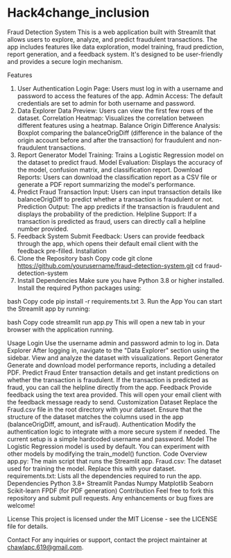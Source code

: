# Hack4change_inclusion



Fraud Detection System
This is a web application built with Streamlit that allows users to explore, analyze, and predict fraudulent transactions. The app includes features like data exploration, model training, fraud prediction, report generation, and a feedback system. It's designed to be user-friendly and provides a secure login mechanism.

Features
1. User Authentication
Login Page: Users must log in with a username and password to access the features of the app.
Admin Access: The default credentials are set to admin for both username and password.
2. Data Explorer
Data Preview: Users can view the first few rows of the dataset.
Correlation Heatmap: Visualizes the correlation between different features using a heatmap.
Balance Origin Difference Analysis: Boxplot comparing the balanceOrigDiff (difference in the balance of the origin account before and after the transaction) for fraudulent and non-fraudulent transactions.
3. Report Generator
Model Training: Trains a Logistic Regression model on the dataset to predict fraud.
Model Evaluation: Displays the accuracy of the model, confusion matrix, and classification report.
Download Reports: Users can download the classification report as a CSV file or generate a PDF report summarizing the model's performance.
4. Predict Fraud
Transaction Input: Users can input transaction details like balanceOrigDiff to predict whether a transaction is fraudulent or not.
Prediction Output: The app predicts if the transaction is fraudulent and displays the probability of the prediction.
Helpline Support: If a transaction is predicted as fraud, users can directly call a helpline number provided.
5. Feedback System
Submit Feedback: Users can provide feedback through the app, which opens their default email client with the feedback pre-filled.
Installation
1. Clone the Repository
bash
Copy code
git clone https://github.com/yourusername/fraud-detection-system.git
cd fraud-detection-system
2. Install Dependencies
Make sure you have Python 3.8 or higher installed. Install the required Python packages using:

bash
Copy code
pip install -r requirements.txt
3. Run the App
You can start the Streamlit app by running:

bash
Copy code
streamlit run app.py
This will open a new tab in your browser with the application running.

Usage
Login
Use the username admin and password admin to log in.
Data Explorer
After logging in, navigate to the "Data Explorer" section using the sidebar.
View and analyze the dataset with visualizations.
Report Generator
Generate and download model performance reports, including a detailed PDF.
Predict Fraud
Enter transaction details and get instant predictions on whether the transaction is fraudulent.
If the transaction is predicted as fraud, you can call the helpline directly from the app.
Feedback
Provide feedback using the text area provided. This will open your email client with the feedback message ready to send.
Customization
Dataset
Replace the Fraud.csv file in the root directory with your dataset. Ensure that the structure of the dataset matches the columns used in the app (balanceOrigDiff, amount, and isFraud).
Authentication
Modify the authentication logic to integrate with a more secure system if needed. The current setup is a simple hardcoded username and password.
Model
The Logistic Regression model is used by default. You can experiment with other models by modifying the train_model() function.
Code Overview
app.py: The main script that runs the Streamlit app.
Fraud.csv: The dataset used for training the model. Replace this with your dataset.
requirements.txt: Lists all the dependencies required to run the app.
Dependencies
Python 3.8+
Streamlit
Pandas
Numpy
Matplotlib
Seaborn
Scikit-learn
FPDF (for PDF generation)
Contribution
Feel free to fork this repository and submit pull requests. Any enhancements or bug fixes are welcome!

License
This project is licensed under the MIT License - see the LICENSE file for details.

Contact
For any inquiries or support, contact the project maintainer at chawlapc.619@gmail.com.

